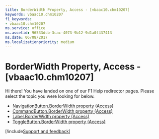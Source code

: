 ```yaml
---
title: BorderWidth Property, Access - [vbaac10.chm10207]
keywords: vbaac10.chm10207
f1_keywords:
- vbaac10.chm10207
ms.service: office
ms.assetid: 96533dcb-3cac-4073-9b12-9d1a0f437413
ms.date: 06/08/2017
ms.localizationpriority: medium
---
```



# BorderWidth Property, Access - [vbaac10.chm10207]

Hi there! You have landed on one of our F1 Help redirector pages. Please select the topic you were looking for below.

- [NavigationButton.BorderWidth property (Access)](https://msdn.microsoft.com/library/75994c77-6a4e-f5bd-82ce-38343dfe79bc%28Office.15%29.aspx)
- [CommandButton.BorderWidth property (Access)](https://msdn.microsoft.com/library/a59dbd51-e839-145b-2971-82bdc4c21097%28Office.15%29.aspx)
- [Label.BorderWidth property (Access)](https://msdn.microsoft.com/library/245db6e4-81f8-a95b-65a8-9a7a5dd0b0e0%28Office.15%29.aspx)
- [ToggleButton.BorderWidth property (Access)](https://msdn.microsoft.com/library/cbfd0285-9332-743c-a446-dfbff4dc7443%28Office.15%29.aspx)

[!include[Support and feedback](~/includes/feedback-boilerplate.md)]